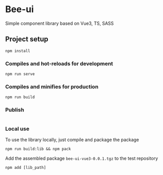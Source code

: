 # Bee-ui
Simple component library based on Vue3, TS, SASS

## Project setup
```
npm install
```

### Compiles and hot-reloads for development
```
npm run serve
```

### Compiles and minifies for production
```
npm run build
```

### Publish
```npm run publish:lib
```


### Local use

To use the library locally, just compile and package the package

```
npm run build:lib && npm pack
```

Add the assembled package `bee-ui-vue3-0.0.1.tgz` to the test repository
```
npm add [lib_path]
```
